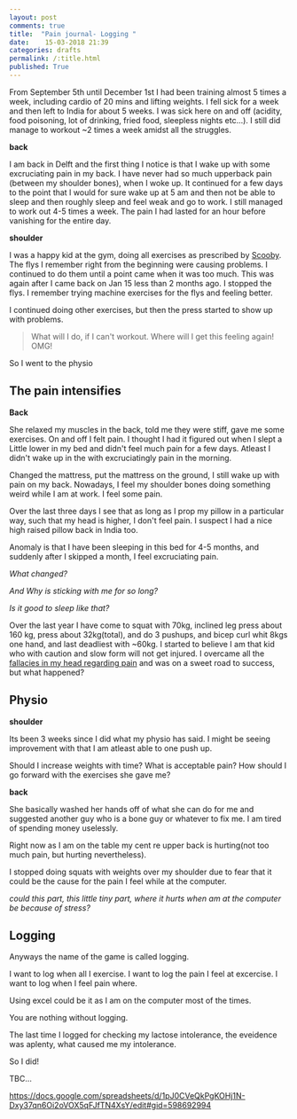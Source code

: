 ```yaml
---
layout: post
comments: true
title:  "Pain journal- Logging "
date:    15-03-2018 21:39
categories: drafts
permalink: /:title.html
published: True
---
```


From September 5th until December 1st I had been training almost 5
times a week, including cardio of 20 mins and lifting weights. I fell
sick for a week and then left to India for about 5 weeks. I was sick
here on and off (acidity, food poisoning, lot of drinking, fried food,
sleepless nights etc...). I still did manage to workout ~2 times a
week amidst all the struggles.

**back**

I am back in Delft and the first thing I notice is that I wake up with
some excruciating pain in my back. I have never had so much upperback
pain (between my shoulder bones), when I woke up. It continued for a
few days to the point that I would for sure wake up at 5 am and then
not be able to sleep and then roughly sleep and feel weak and go to
work. I still managed to work out 4-5 times a week. The pain I had
lasted for an hour before vanishing for the entire day.

**shoulder**

I was a happy kid at the gym, doing all exercises as prescribed by
[Scooby](http://scoobysworkshop.com/intermediate-workout-plan/). The flys I remember right from the beginning were causing
problems. I continued to do them until a point came when it was too
much. This was again after I came back on Jan 15 less than 2 months
ago. I stopped the flys. I remember trying machine exercises for the
flys and feeling better. 

I continued doing other exercises, but then the press started to show up
with problems.

> What will I do, if I can't workout. Where will I get this feeling again! OMG!

So I went to the physio

## The pain intensifies

**Back**

She relaxed my muscles in the back, told me they were stiff, gave me
some exercises. On and off I felt pain. I thought I had it figured
out when I slept a Little lower in my bed and didn't feel much pain
for a few days. Atleast I didn't wake up in the with excruciatingly pain
in the morning. 

Changed the mattress, put the mattress on the ground, I still wake up
with pain on my back. Nowadays, I feel my shoulder bones doing
something weird while I am at work. I feel some pain.

Over the last three days I see that as long as I prop my pillow in a
particular way, such that my head is higher, I don't feel pain. I
suspect I had a nice high raised pillow back in India too. 

Anomaly is that I have been sleeping in this bed for 4-5 months, and
suddenly after I skipped a month, I feel excruciating pain.

*What changed?*

*And Why is sticking with me for so long?*

*Is it good to sleep like that?*

Over the last year I have come to squat with 70kg, inclined leg press
about 160 kg, press about 32kg(total), and do 3 pushups, and bicep
curl whit 8kgs one hand, and last deadliest with ~60kg. I started to
believe I am that kid who with caution and slow form will not get
injured. I overcame all the [fallacies in my head regarding pain](/how-I-cured-my-rsi.html)
and was on a sweet road to success, but what happened?

## Physio

**shoulder**

Its been 3 weeks since I did what my physio has said. I might be seeing
improvement with that I am atleast able to one push up. 

Should I increase weights with time? What is acceptable pain? How
should I go forward with the exercises she gave me?

**back**

She basically washed her hands off of what she can do for me and
suggested another guy who is a bone guy or whatever to fix me. I am
tired of spending money uselessly.

Right now as I am on the table my cent re upper back is hurting(not too
much pain, but hurting nevertheless). 

I stopped doing squats with weights over my shoulder due to fear that
it could be the cause for the pain I feel while at the computer.

*could this part, this little tiny part, where it hurts when am at the
computer be because of stress?*

## Logging

Anyways the name of the game is called logging.  

I want to log when all I exercise. I want to log the pain I feel at
excercise. I want to log when I feel pain where. 

Using excel could be it as I am on the computer most of the times. 

You are nothing without logging. 

The last time I logged for checking my lactose intolerance, the
eveidence was aplenty, what caused me my intolerance.


So I did!

TBC...

https://docs.google.com/spreadsheets/d/1pJ0CVeQkPgKOHj1N-Dxy37qn6Oi2oVOX5qFJfTN4XsY/edit#gid=598692994
